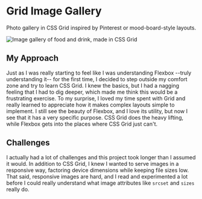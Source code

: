 # Grid Image Gallery
Photo gallery in CSS Grid inspired by Pinterest or mood-board-style layouts.

![Image gallery of food and drink, made in CSS Grid](assets/finished-product.gif)

## My Approach
Just as I was really starting to feel like I was understanding Flexbox --truly understanding it-- for the first time, I decided to step outside my comfort zone and try to learn CSS Grid. I knew the basics, but I had a nagging feeling that I had to dig deeper, which made me think this would be a frustrating exercise. To my surprise, I loved my time spent with Grid and really learned to appreciate how it makes complex layouts simple to implement. I still see the beauty of Flexbox, and I love its utility, but now I see that it has a very specific purpose. CSS Grid does the heavy lifting, while Flexbox gets into the places where CSS Grid just can't.

## Challenges
I actually had a lot of challenges and this project took longer than I assumed it would. In addition to CSS Grid, I knew I wanted to serve images in a responsive way, factoring device dimensions while keeping file sizes low. That said, responsive images are hard, and I read and experimented a lot before I could really understand what image attributes like `srcset` and `sizes` really do.
